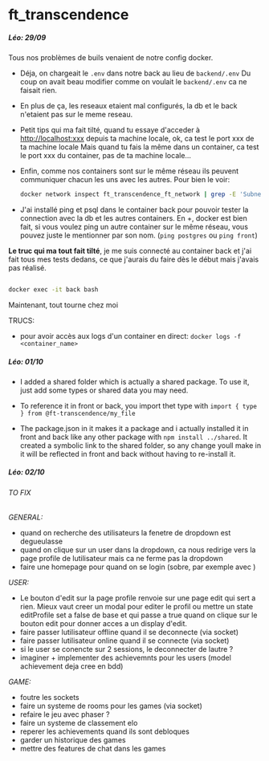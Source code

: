 # ft_transcendence
##### Léo: 29/09
Tous nos problèmes de buils venaient de notre config docker.

* Déja, on chargeait le ```.env``` dans notre back au lieu de ```backend/.env```
Du coup on avait beau modifier comme on voulait le ```backend/.env``` ca ne faisait rien.

* En plus de ça, les reseaux etaient mal configurés, la db et le back n'etaient pas sur le meme reseau.

* Petit tips qui ma fait tilté, quand tu essaye d'acceder à <http://localhost:xxx> depuis ta machine locale, ok, ca test le port xxx de ta machine locale
Mais quand tu fais la même dans un container, ca test le port xxx du container, pas de ta machine locale...

* Enfin, comme nos containers sont sur le même réseau ils peuvent communiquer chacun les uns avec les autres. Pour bien le voir:

  ```bash
  docker network inspect ft_transcendence_ft_network | grep -E 'Subnet|Name|IPv4Address'```
* J'ai installé ping et psql dans le container back pour pouvoir tester la connection avec la db et les autres containers. En +, docker est bien fait, si vous voulez ping un autre container sur le même réseau, vous pouvez juste le mentionner par son nom. (```ping postgres``` ou ```ping front```)

**Le truc qui ma tout fait tilté**, je me suis connecté au container back et j'ai fait tous mes tests dedans, ce que j'aurais du faire dès le début mais j'avais pas réalisé. 

``` bash

docker exec -it back bash
```

Maintenant, tout tourne chez moi

TRUCS:

* pour avoir accès aux logs d'un container en direct:
  ```docker logs -f <container_name>```

##### Léo: 01/10

* I added a shared folder which is actually a shared package.
To use it, just add some types or shared data you may need.

* To reference it in front or back, you import thet type with  ```import { type } from @ft-transcendence/my_file```

* The package.json in it makes it a package and i actually installed it in front and back like any other package with ```npm install ../shared```. It created a symbolic link to the shared folder, so any change youll make in it will be reflected in front and back without having to re-install it.

##### Léo: 02/10

###### TO FIX

*GENERAL:*

* quand on recherche des utilisateurs la fenetre de dropdown est degueulasse
* quand on clique sur un user dans la dropdown, ca nous redirige vers la page profile de lutilisateur mais ca ne ferme pas la dropdown
* faire une homepage pour quand on se login (sobre, par exemple avec )

*USER:*

* Le bouton d'edit sur la page profile renvoie sur une page edit qui sert a rien. Mieux vaut creer un modal pour editer le profil ou mettre un state editProfile set a false de base et qui passe a true quand on clique sur le bouton edit pour donner acces a un display d'edit.
* faire passer lutilisateur offline quand il se deconnecte (via socket)
* faire passer lutilisateur online quand il se connecte (via socket)
* si le user se conencte sur 2 sessions, le deconnecter de lautre ?
* imaginer + implementer des achievemnts pour les users (model achievement deja cree en bdd)

*GAME:*

* foutre les sockets
* faire un systeme de rooms pour les games (via socket)
* refaire le jeu avec phaser ?
* faire un systeme de classement elo
* reperer les achievements quand ils sont debloques
* garder un historique des games
* mettre des features de chat dans les games
